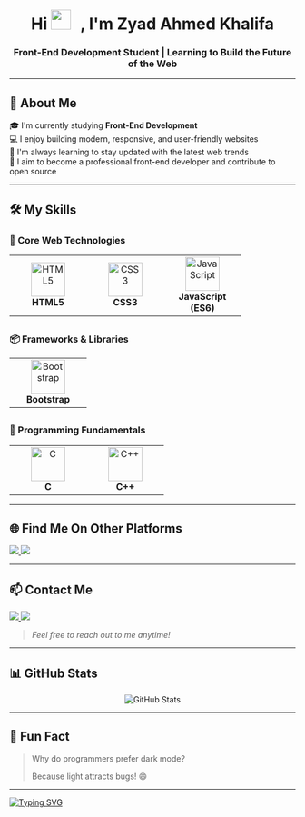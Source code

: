 <h1 align="center">
    Hi
  <img src="https://media.giphy.com/media/hvRJCLFzcasrR4ia7z/giphy.gif" width="35" style="margin-right:10px;" />
, I'm Zyad Ahmed Khalifa
</h1>
<h3 align="center">Front-End Development Student | Learning to Build the Future of the Web</h3>

---

## 🧠 About Me

🎓 I'm currently studying **Front-End Development**  
💻 I enjoy building modern, responsive, and user-friendly websites  
🌱 I'm always learning to stay updated with the latest web trends  
🚀 I aim to become a professional front-end developer and contribute to open source

---

## 🛠️ My Skills

### 🎯 Core Web Technologies

<table>
  <tr>
    <td align="center" width="120">
      <img src="https://cdn.jsdelivr.net/gh/devicons/devicon/icons/html5/html5-original.svg" width="60" alt="HTML5"/><br />
      <strong>HTML5</strong>
    </td>
    <td align="center" width="120">
      <img src="https://cdn.jsdelivr.net/gh/devicons/devicon/icons/css3/css3-original.svg" width="60" alt="CSS3"/><br />
      <strong>CSS3</strong>
    </td>
    <td align="center" width="120">
      <img src="https://cdn.jsdelivr.net/gh/devicons/devicon/icons/javascript/javascript-original.svg" width="60" alt="JavaScript"/><br />
      <strong>JavaScript (ES6)</strong>
    </td>
  </tr>
</table>

##

### 📦 Frameworks & Libraries

<table>
  <tr>
    <td align="center" width="120">
      <img src="https://cdn.jsdelivr.net/gh/devicons/devicon/icons/bootstrap/bootstrap-original.svg" width="60" alt="Bootstrap"/><br />
      <strong>Bootstrap</strong>
    </td>
  </tr>
</table>

##

### 📘 Programming Fundamentals

<table>
  <tr>
    <td align="center" width="120">
      <img src="https://cdn.jsdelivr.net/gh/devicons/devicon/icons/c/c-original.svg" width="60" alt="C"/><br />
      <strong>C</strong>
    </td>
    <td align="center" width="120">
      <img src="https://cdn.jsdelivr.net/gh/devicons/devicon/icons/cplusplus/cplusplus-original.svg" width="60" alt="C++"/><br />
      <strong>C++</strong>
    </td>
  </tr>
</table>



---

## 🌐 Find Me On Other Platforms

<p>
  <a href="https://codepen.io/zyad-ahmed" target="_blank">
    <img src="https://img.shields.io/badge/CodePen-000000?style=for-the-badge&logo=codepen&logoColor=white" />
  </a>

  <a href="https://codeforces.com/profile/Zyad_Ahmed_Khalifa?csrf_token=fdddb2b8787bf88661d3bb08aea723cd" target="_blank">
    <img src="https://img.shields.io/badge/Codeforces-1F8ACB?style=for-the-badge&logo=codeforces&logoColor=white" />
  </a>
</p>

---

## 📫 Contact Me

<p>
  <a href="mailto:zyad.ah235200@gmail.com">
    <img src="https://img.shields.io/badge/Email-D14836?style=for-the-badge&logo=gmail&logoColor=white" />
  </a>

  <a href="https://wa.me/20103315203" target="_blank">
    <img src="https://img.shields.io/badge/WhatsApp-25D366?style=for-the-badge&logo=whatsapp&logoColor=white" />
  </a>
</p>

> _Feel free to reach out to me anytime!_


---

## 📊 GitHub Stats

<p align="center">
  <img src="https://github-readme-stats.vercel.app/api?username=zyad-ahmed-khalifa&show_icons=true&theme=tokyonight" alt="GitHub Stats" />
</p>

---

## 🌟 Fun Fact

> Why do programmers prefer dark mode?  
>  
> Because light attracts bugs! 😄


---

<a href="https://git.io/typing-svg"><img src="https://readme-typing-svg.demolab.com?font=Fira+Code&color=F7F7F7&vCenter=true&multiline=true&width=700&height=100&lines=%F0%9F%A7%A0+Enjoying+my+work%3F+;Give+it+a+%E2%AD%90+and+follow+me!" alt="Typing SVG" /></a>

  

